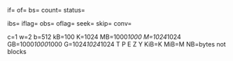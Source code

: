 

if=
of=
bs=
count=
status=

ibs=
iflag=
obs=
oflag=
seek=
skip=
conv=

c=1
w=2
b=512
kB=100
K=1024
MB=1000*1000
M=1024*1024
GB=1000*1000*1000
G=1024*1024*1024
T
P
E
Z
Y
KiB=K
MiB=M
NB=bytes not blocks

